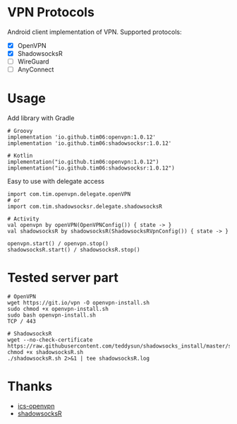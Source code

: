 # VPN Protocols
Android client implementation of VPN. Supported protocols:
- [x] OpenVPN
- [x] ShadowsocksR
- [ ] WireGuard
- [ ] AnyConnect

# Usage
Add library with Gradle
```
# Groovy
implementation 'io.github.tim06:openvpn:1.0.12'
implementation 'io.github.tim06:shadowsocksr:1.0.12'

# Kotlin
implementation("io.github.tim06:openvpn:1.0.12")
implementation("io.github.tim06:shadowsocksr:1.0.12")
```
Easy to use with delegate access
```
import com.tim.openvpn.delegate.openVPN
# or
import com.tim.shadowsocksr.delegate.shadowsocksR

# Activity
val openvpn by openVPN(OpenVPNConfig()) { state -> }
val shadowsocksR by shadowsocksR(ShadowsocksRVpnConfig()) { state -> }

openvpn.start() / openvpn.stop()
shadowsocksR.start() / shadowsocksR.stop()
```
# Tested server part
```
# OpenVPN
wget https://git.io/vpn -O openvpn-install.sh
sudo chmod +x openvpn-install.sh
sudo bash openvpn-install.sh
TCP / 443

# ShadowsocksR
wget --no-check-certificate https://raw.githubusercontent.com/teddysun/shadowsocks_install/master/shadowsocksR.sh
chmod +x shadowsocksR.sh
./shadowsocksR.sh 2>&1 | tee shadowsocksR.log
```

# Thanks
- [ics-openvpn](https://github.com/schwabe/ics-openvpn/)
- [shadowsocksR](https://github.com/shadowsocksrr/shadowsocksr-libev/)
